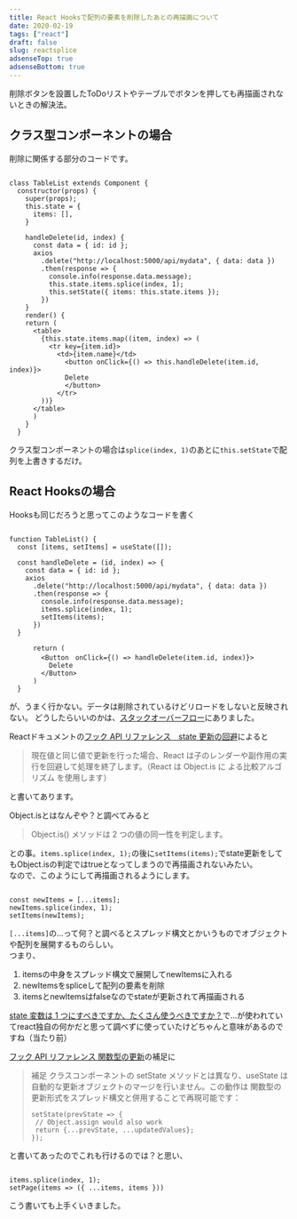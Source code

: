 ```yaml
---
title: React Hooksで配列の要素を削除したあとの再描画について
date: 2020-02-19
tags: ["react"]
draft: false
slug: reactsplice
adsenseTop: true
adsenseBottom: true
---
```


削除ボタンを設置したToDoリストやテーブルでボタンを押しても再描画されないときの解決法。

## クラス型コンポーネントの場合

削除に関係する部分のコードです。

```react

class TableList extends Component {
  constructor(props) {
    super(props);
    this.state = {
      items: [],
    }

    handleDelete(id, index) {
      const data = { id: id };
      axios
        .delete("http://localhost:5000/api/mydata", { data: data })
        .then(response => {
          console.info(response.data.message);
          this.state.items.splice(index, 1);
          this.setState({ items: this.state.items });
        })
    }
    render() {
    return (
      <table>
        {this.state.items.map((item, index) => (
          <tr key={item.id}>
            <td>{item.name}</td>
              <button onClick={() => this.handleDelete(item.id, index)}>
              Delete
              </button>
            </tr>
        ))}
      </table>
      )
    }
  }

```

クラス型コンポーネントの場合は`splice(index, 1)`のあとに`this.setState`で配列を上書きするだけ。

## React Hooksの場合

Hooksも同じだろうと思ってこのようなコードを書く

```react

function TableList() {
  const [items, setItems] = useState([]);
  
  const handleDelete = (id, index) => {
    const data = { id: id };
    axios
      .delete("http://localhost:5000/api/mydata", { data: data })
      .then(response => {
        console.info(response.data.message);
        items.splice(index, 1);
        setItems(items);
      })
  }

      return (
        <Button　onClick={() => handleDelete(item.id, index)}>
          Delete
        </Button>
      )
  }

```

が、うまく行かない。データは削除されているけどリロードをしないと反映されない。
どうしたらいいのかは、[スタックオーバーフロー](https://ja.stackoverflow.com/questions/57786/react-functional-component-%E5%86%8D%E3%83%AC%E3%83%B3%E3%83%80%E3%83%BC%E3%81%95%E3%82%8C%E3%81%AA%E3%81%84)にありました。  

Reactドキュメントの[フック API リファレンス　state 更新の回避](https://ja.reactjs.org/docs/hooks-reference.html#bailing-out-of-a-state-update)によると  

> 現在値と同じ値で更新を行った場合、React は子のレンダーや副作用の実行を回避して処理を終了します。（React は Object.is に
> よる比較アルゴリズム を使用します）

と書いてあります。  

Object.isとはなんぞや？と調べてみると
>Object.is() メソッドは 2 つの値の同一性を判定します。

との事。`items.splice(index, 1);`の後に`setItems(items);`でstate更新をしてもObject.isの判定ではtrueとなってしまうので再描画されないみたい。  
なので、このようにして再描画されるようにします。

```react

const newItems = [...items];
newItems.splice(index, 1);
setItems(newItems);

```

`[...items]`の...って何？と調べるとスプレッド構文とかいうものでオブジェクトや配列を展開するものらしい。  
つまり、

1. itemsの中身をスプレッド構文で展開してnewItemsに入れる
2. newItemsをspliceして配列の要素を削除
3. itemsとnewItemsはfalseなのでstateが更新されて再描画される

[state 変数は 1 つにすべきですか、たくさん使うべきですか？](https://ja.reactjs.org/docs/hooks-faq.html#should-i-use-one-or-many-state-variables)で...が使われていてreact独自の何かだと思って調べずに使っていたけどちゃんと意味があるのですね（当たり前）  

[フック API リファレンス 関数型の更新](https://ja.reactjs.org/docs/hooks-reference.html#functional-updates)の補足に

>補足
>クラスコンポーネントの setState メソッドとは異なり、useState は自動的な更新オブジェクトのマージを行いません。この動作は
>関数型の更新形式をスプレッド構文と併用することで再現可能です：
> ```
> setState(prevState => {
>  // Object.assign would also work
>  return {...prevState, ...updatedValues};
>});
> ```

と書いてあったのでこれも行けるのでは？と思い、

```react

items.splice(index, 1);
setPage(items => ({ ...items, items }))

```

こう書いても上手くいきました。